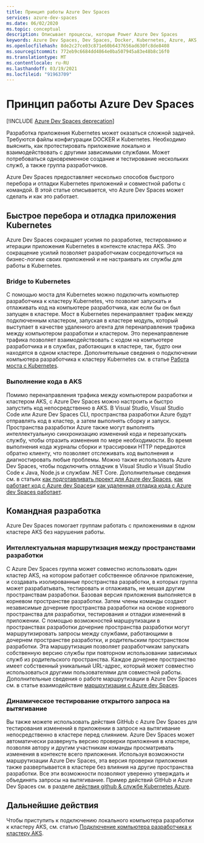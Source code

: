```yaml
---
title: Принцип работы Azure Dev Spaces
services: azure-dev-spaces
ms.date: 06/02/2020
ms.topic: conceptual
description: Описывает процессы, которые Power Azure Dev Spaces
keywords: Azure Dev Spaces, Dev Spaces, Docker, Kubernetes, Azure, AKS, Служба Azure Kubernetes, контейнеры
ms.openlocfilehash: 8de2c27ce03c871e60b6437656ad630fc8de8408
ms.sourcegitcommit: 772eb9c6684dd4864e0ba507945a83e48b8c16f0
ms.translationtype: MT
ms.contentlocale: ru-RU
ms.lasthandoff: 03/19/2021
ms.locfileid: "91963709"
---
```

# <a name="how-azure-dev-spaces-works"></a>Принцип работы Azure Dev Spaces

[!INCLUDE [Azure Dev Spaces deprecation](../../includes/dev-spaces-deprecation.md)]

Разработка приложения Kubernetes может оказаться сложной задачей. Требуются файлы конфигурации DOCKER и Kubernetes. Необходимо выяснить, как протестировать приложение локально и взаимодействовать с другими зависимыми службами. Может потребоваться одновременное создание и тестирование нескольких служб, а также группа разработчиков.

Azure Dev Spaces предоставляет несколько способов быстрого перебора и отладки Kubernetes приложений и совместной работы с командой. В этой статье описывается, что Azure Dev Spaces может сделать и как это работает.

## <a name="rapidly-iterate-and-debug-your-kubernetes-application"></a>Быстрое перебора и отладка приложения Kubernetes

Azure Dev Spaces сокращает усилия по разработке, тестированию и итерации приложения Kubernetes в контексте кластера AKS. Это сокращение усилий позволяет разработчикам сосредоточиться на бизнес-логике своих приложений и не настраивать их службы для работы в Kubernetes.

### <a name="bridge-to-kubernetes"></a>Bridge to Kubernetes

С помощью моста для Kubernetes можно подключить компьютер разработчика к кластеру Kubernetes, что позволит запускать и отлаживать код на компьютере разработчика, как если бы он был запущен в кластере. Мост в Kubernetes перенаправляет трафик между подключенным кластером, запуская в кластере модуль, который выступает в качестве удаленного агента для перенаправления трафика между компьютером разработки и кластером. Это перенаправление трафика позволяет взаимодействовать с кодом на компьютере разработчика и в службах, работающих в кластере, так, будто они находятся в одном кластере. Дополнительные сведения о подключении компьютера разработчика к кластеру Kubernetes см. в статье [Работа моста с Kubernetes][how-it-works-bridge-to-kubernetes].

### <a name="run-your-code-in-aks"></a>Выполнение кода в AKS

Помимо перенаправления трафика между компьютером разработки и кластером AKS, с Azure Dev Spaces можно настроить и быстро запустить код непосредственно в AKS. В Visual Studio, Visual Studio Code или Azure Dev Spaces CLI, пространства разработки Azure будут отправлять код в кластер, а затем выполнять сборку и запуск. Пространства разработки Azure также могут выполнять интеллектуальную синхронизацию изменений кода и перезапускать службу, чтобы отразить изменения по мере необходимости. Во время выполнения кода журналы сборки и трассировки HTTP передаются обратно клиенту, что позволяет отслеживать ход выполнения и диагностировать любые проблемы. Можно также использовать Azure Dev Spaces, чтобы подключить отладчик в Visual Studio и Visual Studio Code к Java, Node.js и службам .NET Core. Дополнительные сведения см. в статьях [как подготавливать проект для Azure dev Spaces][how-it-works-prep], [как работает код с Azure dev Spaces][how-it-works-up]и [как удаленная отладка кода с Azure dev Spaces работает][how-it-works-remote-debugging].

## <a name="team-development"></a>Командная разработка

Azure Dev Spaces помогает группам работать с приложениями в одном кластере AKS без нарушения работы.

### <a name="intelligent-routing-between-dev-spaces"></a>Интеллектуальная маршрутизация между пространствами разработки

С Azure Dev Spaces группа может совместно использовать один кластер AKS, на котором работает собственное облачное приложение, и создавать изолированные пространства разработки, в которых группа может разрабатывать, тестировать и отлаживать, не мешая другим пространствам разработки. Базовая версия приложения выполняется в корневом пространстве разработки. Затем члены команды создают независимые дочерние пространства разработки на основе корневого пространства для разработки, тестирования и отладки изменений в приложении. С помощью возможностей маршрутизации в пространствах разработки дочерние пространства разработки могут маршрутизировать запросы между службами, работающими в дочернем пространстве разработки, и родительским пространством разработки. Эта маршрутизация позволяет разработчикам запускать собственную версию службы при повторном использовании зависимых служб из родительского пространства. Каждое дочернее пространство имеет собственный уникальный URL-адрес, который может совместно использоваться другими пользователями для совместной работы. Дополнительные сведения о работе маршрутизации в Azure Dev Spaces см. в статье взаимодействие [маршрутизации с Azure dev Spaces][how-it-works-routing].

### <a name="live-testing-an-open-pull-request"></a>Динамическое тестирование открытого запроса на вытягивание

Вы также можете использовать действия GitHub с Azure Dev Spaces для тестирования изменений в приложении в запросе на вытягивание непосредственно в кластере перед слиянием. Azure Dev Spaces может автоматически развернуть версию проверки приложения в кластере, позволяя автору и другим участникам команды просматривать изменения в контексте всего приложения. Используя возможности маршрутизации Azure Dev Spaces, эта версия проверки приложения также развертывается в кластере без влияния на другие пространства разработки. Все эти возможности позволяют уверенно утверждать и объединять запросы на вытягивание. Пример действий GitHub и Azure Dev Spaces см. в разделе [действия github & службе Kubernetes Azure][pr-flow].

## <a name="next-steps"></a>Дальнейшие действия

Чтобы приступить к подключению локального компьютера разработки к кластеру AKS, см. статью [Подключение компьютера разработчика к кластеру AKS][connect].


[connect]: https://code.visualstudio.com/docs/containers/bridge-to-kubernetes
[how-it-works-bridge-to-kubernetes]: /visualstudio/containers/overview-bridge-to-kubernetes
[how-it-works-prep]: how-dev-spaces-works-prep.md
[how-it-works-remote-debugging]: how-dev-spaces-works-remote-debugging.md
[how-it-works-routing]: how-dev-spaces-works-routing.md
[how-it-works-up]: how-dev-spaces-works-up.md
[pr-flow]: how-to/github-actions.md
[routing]: #team-development